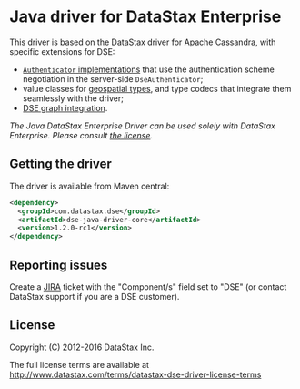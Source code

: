 # Java driver for DataStax Enterprise

This driver is based on the DataStax driver for Apache Cassandra, with specific extensions for DSE:

* [`Authenticator` implementations](manual/auth/) that use the authentication scheme negotiation in the server-side
  `DseAuthenticator`;
* value classes for [geospatial types](manual/geo_types/), and type codecs that integrate them seamlessly with the
  driver;
* [DSE graph integration](manual/graph/).

*The Java DataStax Enterprise Driver can be used solely with DataStax Enterprise. Please consult
[the license](#license).*


## Getting the driver

The driver is available from Maven central:

```xml
<dependency>
  <groupId>com.datastax.dse</groupId>
  <artifactId>dse-java-driver-core</artifactId>
  <version>1.2.0-rc1</version>
</dependency>
```

## Reporting issues

Create a [JIRA](https://datastax-oss.atlassian.net/browse/JAVA) ticket with the "Component/s" field set to "DSE" (or contact DataStax support if you are a DSE customer).

## License

Copyright (C) 2012-2016 DataStax Inc.

The full license terms are available at http://www.datastax.com/terms/datastax-dse-driver-license-terms
